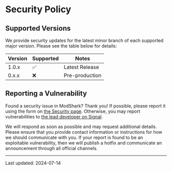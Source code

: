 # Security Policy

## Supported Versions

We provide security updates for the latest minor branch of each supported major version.
Please see the table below for details:

| Version | Supported          | Notes          |
| ------- | ------------------ |----------------|
| 1.0.x   | :white_check_mark: | Latest Release |
| 0.x.x   | :x:                | Pre-production |

## Reporting a Vulnerability
Found a security issue in ModShark?
Thank you!
If possible, please report it using the form on [the Security page](https://github.com/warriordog/ModShark/security).
Otherwise, you may report vulnerabilities to [the lead developer on Signal](https://signal.me/#eu/iw6VRmuk5wRu2wRAgTbmwUusNtOpcUdeiQJEsrZhCpLenV9_-7ZGTrLxvylFIsXd).

We will respond as soon as possible and may request additional details.
Please ensure that you provide contact information or instructions for how we should communicate with you.
If your report is found to be an exploitable vulnerability, then we will publish a hotfix and communicate an announcement through all official channels.

---

Last updated: 2024-07-14
